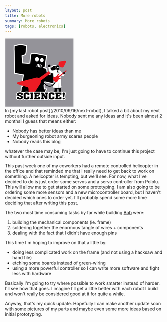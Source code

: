 ```yaml
---
layout: post
title: More robots
summary: More robots
tags: [robots, electronics]
---
```


<div class="floatyimg"><a href="http://wearscience.com/design/robot/"><img src="/images/guitar_robot_science.png" title="Robot Playing Guitar" alt="Robot Playing Guitar" /></a></div>
In [my last robot post](/2010/09/16/next-robot), I talked a bit about my next robot and asked for ideas.  Nobody sent me any ideas and it's been almost 2 months!  I guess that means either:

 * Nobody has better ideas than me
 * My burgeoning robot army scares people
 * Nobody reads this blog

whatever the case may be, I'm just going to have to continue this project without further outside input.

This past week one of my coworkers had a remote controlled helicopter in the office and that reminded me that I really need to get back to work on something.  A helicopter is tempting, but we'll see.  For now, what I've decided to do is just order some servos and a servo controller from Pololu.  This will allow me to get started on some prototyping.  I am also going to be ordering some more sensors and a new microcontroller board, but I haven't decided which ones to order yet.  I'll probably spend some more time deciding that after writing this post.

The two most time consuming tasks by far while building [Bob](/bob) were:

 1. building the mechanical components (ie. frame)
 2. soldering together the enormous tangle of wires + components
 3. dealing with the fact that I didn't have enough pins

This time I'm hoping to improve on that a little by:

 * doing less complicated work on the frame (and not using a hacksaw and hand file)
 * etching some boards instead of green-wiring
 * using a more powerful controller so I can write more software and fight less with hardware

Basically I'm going to try where possible to work smarter instead of harder.  I'll see how that goes.  I imagine I'll get a little better with each robot I build and won't really be considered good at it for quite a while.

Anyway, that's my quick update.  Hopefully I can make another update soon with some pictures of my parts and maybe even some more ideas based on initial prototyping.

